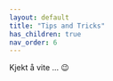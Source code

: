 ```yaml
---
layout: default
title: "Tips and Tricks"
has_children: true
nav_order: 6
---
```


<p>Kjekt å vite ... &#128521;</p> 
